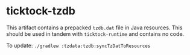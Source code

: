 ticktock-tzdb
=============

This artifact contains a prepacked `tzdb.dat` file in Java resources. This should be used in tandem
with `ticktock-runtime` and contains no code.

To update: `./gradlew :tzdata:tzdb:syncTzDatToResources`